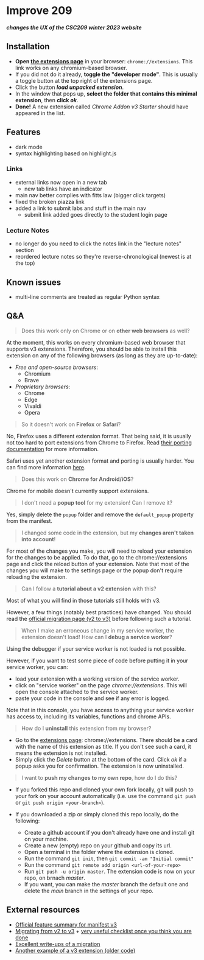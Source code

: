 # Improve 209
***changes the UX of the CSC209 winter 2023 website***

## Installation
- **Open [the extensions page](chrome://extensions)** in your browser: `chrome://extensions`. This link works on any chromium-based browser.
- If you did not do it already, **toggle the "developer mode"**. This is usually a toggle button at the top right of the extensions page.
- Click the button **_load unpacked extension_**.
- In the window that pops up, **select the folder that contains this minimal extension**, then **click _ok_**.
- **Done!** A new extension called _Chrome Addon v3 Starter_ should have appeared in the list.

## Features
* dark mode
* syntax highlighting based on highlight.js

### Links
* external links now open in a new tab
     + new tab links have an indicator
* main nav better complies with fitts law (bigger click targets)
* fixed the broken piazza link
* added a link to submit labs and stuff in the main nav
     + submit link added goes directly to the student login page

### Lecture Notes
* no longer do you need to click the notes link in the "lecture notes" section
* reordered lecture notes so they're reverse-chronological (newest is at the top)

## Known issues
* multi-line comments are treated as regular Python syntax

## Q&A
> Does this work only on Chrome or on **other web browsers** as well?

At the moment, this works on every chromium-based web browser that supports v3 extensions.
Therefore, you should be able to install this extension on any of the following browsers (as long as they are up-to-date):
- _Free and open-source browsers_:
    - Chromium
    - Brave
- _Proprietary browsers_:
    - Chrome
    - Edge
    - Vivaldi
    - Opera

> So it doesn't work on **Firefox** or **Safari**?

No, Firefox uses a different extension format. That being said, it is usually not too hard to port extensions from Chrome to Firefox.
Read [their porting documentation](https://extensionworkshop.com/documentation/develop/porting-a-google-chrome-extension/) for more information.

Safari uses yet another extension format and porting is usually harder.
You can find more information [here](https://bartsolutions.github.io/2020/11/20/safari-extension/).

> Does this work on **Chrome for Android/iOS**?

Chrome for mobile doesn't currently support extensions.

> I don't need a **popup tool** for my extension! Can I remove it?

Yes, simply delete the `popup` folder and remove the `default_popup` property from the manifest.

> I changed some code in the extension, but my **changes aren't taken into account**!

For most of the changes you make, you will need to reload your extension for the changes to be applied.
To do that, go to the chrome://extensions page and click the reload button of your extension.
Note that most of the changes you will make to the settings page or the popup don't require reloading the extension.

> Can I follow a **tutorial about a v2 extension** with this?

Most of what you will find in those tutorials still holds with v3.

However, a few things (notably best practices) have changed.
You should read the [official migration page (v2 to v3)](https://developer.chrome.com/docs/extensions/mv3/intro/mv3-migration/) before following such a tutorial.

> When I make an erroneous change in my service worker, the extension doesn't load! How can I **debug a service worker**?

Using the debugger if your service worker is not loaded is not possible.

However, if you want to test some piece of code before putting it in your service worker, you can:
- load your extension with a working version of the service worker.
- click on "service worker" on the page _chrome://extensions_. This will open the console attached to the service worker.
- paste your code in the console and see if any error is logged.

Note that in this console, you have access to anything your service worker has access to, including its variables, functions and chrome APIs.

> How do I **uninstall** this extension from my browser?

- Go to the [extensions page](chrome://extensions): chrome://extensions.
  There should be a card with the name of this extension as title.
  If you don't see such a card, it means the extension is not installed.
- Simply click the _Delete_ button at the bottom of the card. Click _ok_ if a popup asks you for confirmation. The extension is now uninstalled.

> I want to **push my changes to my own repo**, how do I do this?

- If you forked this repo and cloned your own fork locally, git will push to your fork on your account automatically (i.e. use the command `git push` or `git push origin <your-branch>`).

- If you downloaded a zip or simply cloned this repo locally, do the following:
    - Create a github account if you don't already have one and install git on your machine.
    - Create a new (empty) repo on your github and copy its url.
    - Open a terminal in the folder where the extension is cloned.
    - Run the command `git init`, then `git commit -am "Initial commit"`
    - Run the command `git remote add origin <url-of-your-repo>`
    - Run `git push -u origin master`. The extension code is now on your repo, on brnach _master_.
    - If you want, you can make the _master_ branch the default one and delete the _main_ branch in the settings of your repo.

## External resources
- [Official feature summary for manifest v3](https://developer.chrome.com/docs/extensions/mv3/intro/mv3-overview/)
- [Migrating from v2 to v3](https://developer.chrome.com/docs/extensions/mv3/intro/mv3-migration/) + [very useful checklist once you think you are done](https://developer.chrome.com/docs/extensions/mv3/mv3-migration-checklist/)
- [Excellent write-ups of a migration](https://github.com/kentbrew/learning-manifest-v3)
- [Another example of a v3 extension (older code)](https://gist.github.com/dotproto/3a328d6b187621b445499ba503599dc0)
